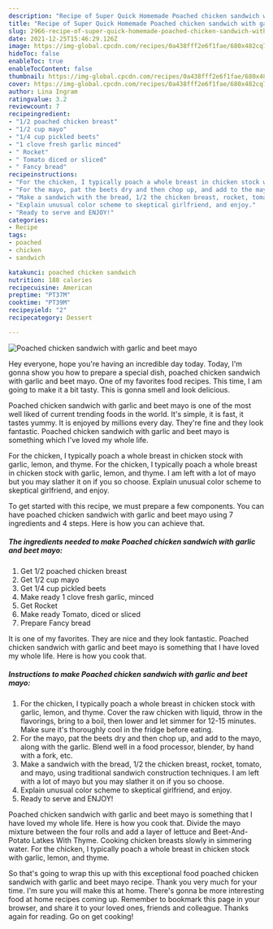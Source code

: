 ```yaml
---
description: "Recipe of Super Quick Homemade Poached chicken sandwich with garlic and beet mayo"
title: "Recipe of Super Quick Homemade Poached chicken sandwich with garlic and beet mayo"
slug: 2966-recipe-of-super-quick-homemade-poached-chicken-sandwich-with-garlic-and-beet-mayo
date: 2021-12-25T15:46:29.126Z
image: https://img-global.cpcdn.com/recipes/0a438fff2e6f1fae/680x482cq70/poached-chicken-sandwich-with-garlic-and-beet-mayo-recipe-main-photo.jpg
hideToc: false
enableToc: true
enableTocContent: false
thumbnail: https://img-global.cpcdn.com/recipes/0a438fff2e6f1fae/680x482cq70/poached-chicken-sandwich-with-garlic-and-beet-mayo-recipe-main-photo.jpg
cover: https://img-global.cpcdn.com/recipes/0a438fff2e6f1fae/680x482cq70/poached-chicken-sandwich-with-garlic-and-beet-mayo-recipe-main-photo.jpg
author: Lina Ingram
ratingvalue: 3.2
reviewcount: 7
recipeingredient:
- "1/2 poached chicken breast"
- "1/2 cup mayo"
- "1/4 cup pickled beets"
- "1 clove fresh garlic minced"
- " Rocket"
- " Tomato diced or sliced"
- " Fancy bread"
recipeinstructions:
- "For the chicken, I typically poach a whole breast in chicken stock with garlic, lemon, and thyme. Cover the raw chicken with liquid, throw in the flavorings, bring to a boil, then lower and let simmer for 12-15 minutes. Make sure it&#39;s thoroughly cool in the fridge before eating."
- "For the mayo, pat the beets dry and then chop up, and add to the mayo, along with the garlic. Blend well in a food processor, blender, by hand with a fork, etc."
- "Make a sandwich with the bread, 1/2 the chicken breast, rocket, tomato, and mayo, using traditional sandwich construction techniques. I am left with a lot of mayo but you may slather it on if you so choose."
- "Explain unusual color scheme to skeptical girlfriend, and enjoy."
- "Ready to serve and ENJOY!"
categories:
- Recipe
tags:
- poached
- chicken
- sandwich

katakunci: poached chicken sandwich 
nutrition: 188 calories
recipecuisine: American
preptime: "PT37M"
cooktime: "PT39M"
recipeyield: "2"
recipecategory: Dessert

---
```



![Poached chicken sandwich with garlic and beet mayo](https://img-global.cpcdn.com/recipes/0a438fff2e6f1fae/680x482cq70/poached-chicken-sandwich-with-garlic-and-beet-mayo-recipe-main-photo.jpg)

Hey everyone, hope you're having an incredible day today. Today, I'm gonna show you how to prepare a special dish, poached chicken sandwich with garlic and beet mayo. One of my favorites food recipes. This time, I am going to make it a bit tasty. This is gonna smell and look delicious.

Poached chicken sandwich with garlic and beet mayo is one of the most well liked of current trending foods in the world. It's simple, it is fast, it tastes yummy. It is enjoyed by millions every day. They're fine and they look fantastic. Poached chicken sandwich with garlic and beet mayo is something which I've loved my whole life.

For the chicken, I typically poach a whole breast in chicken stock with garlic, lemon, and thyme. For the chicken, I typically poach a whole breast in chicken stock with garlic, lemon, and thyme. I am left with a lot of mayo but you may slather it on if you so choose. Explain unusual color scheme to skeptical girlfriend, and enjoy.


To get started with this recipe, we must prepare a few components. You can have poached chicken sandwich with garlic and beet mayo using 7 ingredients and 4 steps. Here is how you can achieve that.

<!--inarticleads1-->

##### The ingredients needed to make Poached chicken sandwich with garlic and beet mayo:

1. Get 1/2 poached chicken breast
1. Get 1/2 cup mayo
1. Get 1/4 cup pickled beets
1. Make ready 1 clove fresh garlic, minced
1. Get  Rocket
1. Make ready  Tomato, diced or sliced
1. Prepare  Fancy bread


It is one of my favorites. They are nice and they look fantastic. Poached chicken sandwich with garlic and beet mayo is something that I have loved my whole life. Here is how you cook that. 

<!--inarticleads2-->

##### Instructions to make Poached chicken sandwich with garlic and beet mayo:

1. For the chicken, I typically poach a whole breast in chicken stock with garlic, lemon, and thyme. Cover the raw chicken with liquid, throw in the flavorings, bring to a boil, then lower and let simmer for 12-15 minutes. Make sure it&#39;s thoroughly cool in the fridge before eating.
1. For the mayo, pat the beets dry and then chop up, and add to the mayo, along with the garlic. Blend well in a food processor, blender, by hand with a fork, etc.
1. Make a sandwich with the bread, 1/2 the chicken breast, rocket, tomato, and mayo, using traditional sandwich construction techniques. I am left with a lot of mayo but you may slather it on if you so choose.
1. Explain unusual color scheme to skeptical girlfriend, and enjoy.
1. Ready to serve and ENJOY!

Poached chicken sandwich with garlic and beet mayo is something that I have loved my whole life. Here is how you cook that. Divide the mayo mixture between the four rolls and add a layer of lettuce and Beet-And-Potato Latkes With Thyme. Cooking chicken breasts slowly in simmering water. For the chicken, I typically poach a whole breast in chicken stock with garlic, lemon, and thyme. 

So that's going to wrap this up with this exceptional food poached chicken sandwich with garlic and beet mayo recipe. Thank you very much for your time. I'm sure you will make this at home. There's gonna be more interesting food at home recipes coming up. Remember to bookmark this page in your browser, and share it to your loved ones, friends and colleague. Thanks again for reading. Go on get cooking!
